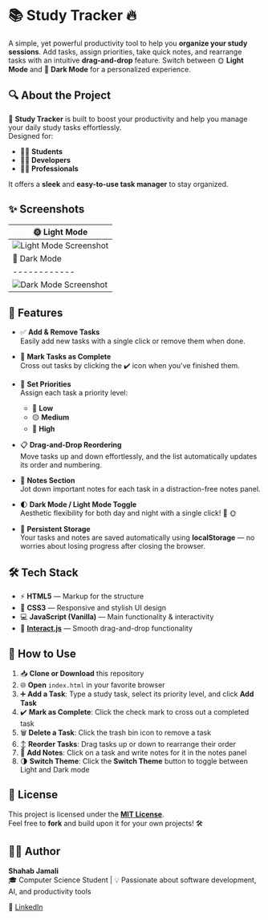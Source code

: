 # 📚 **Study Tracker** 🔥

A simple, yet powerful productivity tool to help you **organize your study sessions**. Add tasks, assign priorities, take quick notes, and rearrange tasks with an intuitive **drag-and-drop** feature. Switch between 🌞 **Light Mode** and 🌙 **Dark Mode** for a personalized experience.


## 🔍 **About the Project**

🎯 **Study Tracker** is built to boost your productivity and help you manage your daily study tasks effortlessly.  
Designed for:
- 👩‍🎓 **Students**  
- 👨‍💻 **Developers**  
- 👨‍🏫 **Professionals**  

It offers a **sleek** and **easy-to-use task manager** to stay organized.

## ✨ **Screenshots**

| 🌞 Light Mode |
| ------------- |
| ![Light Mode Screenshot](https://github.com/user-attachments/assets/6c28619f-ab20-4475-99fe-ed91cc1c71ad) |
| 🌙 Dark Mode |
| ------------ |
| ![Dark Mode Screenshot](https://github.com/user-attachments/assets/8c1bc1ff-2b6f-4d2c-b20f-0ff7d2968f91) |
## 🚀 **Features**

- ✅ **Add & Remove Tasks**  
  Easily add new tasks with a single click or remove them when done.

- 🔔 **Mark Tasks as Complete**  
  Cross out tasks by clicking the ✔️ icon when you've finished them.

- 🎯 **Set Priorities**  
  Assign each task a priority level:
  - 🔵 **Low**
  - 🟡 **Medium**
  - 🔴 **High**

- 📋 **Drag-and-Drop Reordering**  
  Move tasks up and down effortlessly, and the list automatically updates its order and numbering.

- 📝 **Notes Section**  
  Jot down important notes for each task in a distraction-free notes panel.

- 🌓 **Dark Mode / Light Mode Toggle**  
  Aesthetic flexibility for both day and night with a single click! 🌙 🌞

- 💾 **Persistent Storage**  
  Your tasks and notes are saved automatically using **localStorage** — no worries about losing progress after closing the browser.


## 🛠️ **Tech Stack**

- ⚡ **HTML5** — Markup for the structure  
- 🎨 **CSS3** — Responsive and stylish UI design  
- 💻 **JavaScript (Vanilla)** — Main functionality & interactivity  
- 🔄 **[Interact.js](https://interactjs.io/)** — Smooth drag-and-drop functionality  


## 📖 **How to Use**

1. 📥 **Clone or Download** this repository  
2. 🌐 **Open** `index.html` in your favorite browser  
3. ➕ **Add a Task**: Type a study task, select its priority level, and click **Add Task**  
4. ✔️ **Mark as Complete**: Click the check mark to cross out a completed task  
5. 🗑️ **Delete a Task**: Click the trash bin icon to remove a task  
6. ↕️ **Reorder Tasks**: Drag tasks up or down to rearrange their order  
7. 📝 **Add Notes**: Click on a task and write notes for it in the notes panel  
8. 🌗 **Switch Theme**: Click the **Switch Theme** button to toggle between Light and Dark mode  


## 📜 **License**

This project is licensed under the **[MIT License](https://opensource.org/licenses/MIT)**.  
Feel free to **fork** and build upon it for your own projects! 🛠️


## 👨‍💻 **Author**

**Shahab Jamali**  
🎓 Computer Science Student | 💡 Passionate about software development, AI, and productivity tools  

🔗 [LinkedIn](https://www.linkedin.com)  
